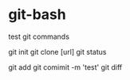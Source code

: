 # git-bash
test git commands

git init
git clone [url]
git status

git add
git comimit -m 'test'
git diff
